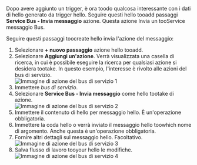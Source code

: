 Dopo avere aggiunto un trigger, è ora toodo qualcosa interessante con i dati di hello generato da trigger hello. Seguire questi hello tooadd passaggi **Service Bus - Invia messaggio** azione. Questa azione Invia un tooService messaggio Bus.  

Seguire questi passaggi toocreate hello invia l'azione del messaggio:  

1. Selezionare **+ nuovo passaggio** azione hello tooadd.  
2. Selezionare **Aggiungi un'azione**. Verrà visualizzata una casella di ricerca, in cui è possibile eseguire la ricerca per qualsiasi azione si desidera tootake. In questo esempio, l'interesse è rivolto alle azioni del bus di servizio.    
   ![Immagine di azione del bus di servizio 1](./media/connectors-create-api-servicebus/action-1.png)   
3. Immettere *bus di servizio*.  
4. Selezionare **Service Bus - Invia messaggio** come hello tootake di azione.  
   ![Immagine di azione del bus di servizio 2](./media/connectors-create-api-servicebus/action-2.png)    
5. Immettere il contenuto di hello per messaggio hello. È un'operazione obbligatoria.  
6. Immettere la coda hello o verrà inviato il messaggio hello toowhich nome di argomento. Anche questa è un'operazione obbligatoria.   
7. Fornire altri dettagli sul messaggio hello. Facoltativo.     
   ![Immagine di azione del bus di servizio 3](./media/connectors-create-api-servicebus/action-3.png)    
8. Salva flusso di lavoro tooyour hello le modifiche.   
   ![Immagine di azione del bus di servizio 4](./media/connectors-create-api-servicebus/action-4.png)     

